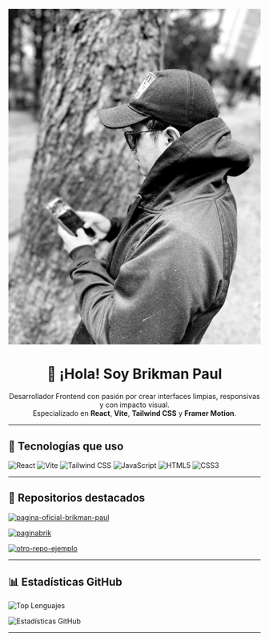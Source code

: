 <!-- Banner principal -->
![Bienvenida](https://github.com/BrikmanP/BrikmanP/blob/main/BlanckAndWhite.jpeg?raw=true)

<h1 align="center">👋 ¡Hola! Soy Brikman Paul</h1>
<p align="center">
  Desarrollador Frontend con pasión por crear interfaces limpias, responsivas y con impacto visual. <br />
  Especializado en <strong>React</strong>, <strong>Vite</strong>, <strong>Tailwind CSS</strong> y <strong>Framer Motion</strong>.
</p>

---

## 🚀 Tecnologías que uso

![React](https://img.shields.io/badge/-React-61DAFB?style=flat-square&logo=react&logoColor=black)
![Vite](https://img.shields.io/badge/-Vite-646CFF?style=flat-square&logo=vite&logoColor=white)
![Tailwind CSS](https://img.shields.io/badge/-TailwindCSS-38B2AC?style=flat-square&logo=tailwind-css&logoColor=white)
![JavaScript](https://img.shields.io/badge/-JavaScript-F7DF1E?style=flat-square&logo=javascript&logoColor=black)
![HTML5](https://img.shields.io/badge/-HTML5-E34F26?style=flat-square&logo=html5&logoColor=white)
![CSS3](https://img.shields.io/badge/-CSS3-1572B6?style=flat-square&logo=css3&logoColor=white)

---

## 📂 Repositorios destacados

[![pagina-oficial-brikman-paul](https://github-readme-stats.vercel.app/api/pin/?username=BrikmanP&repo=pagina-oficial-brikman-paul&theme=tokyonight)](https://github.com/BrikmanP/pagina-oficial-brikman-paul)

[![paginabrik](https://github-readme-stats.vercel.app/api/pin/?username=BrikmanP&repo=paginabrik&theme=tokyonight)](https://github.com/BrikmanP/paginabrik)

[![otro-repo-ejemplo](https://github-readme-stats.vercel.app/api/pin/?username=BrikmanP&repo=otro-repo-ejemplo&theme=tokyonight)](https://github.com/BrikmanP/otro-repo-ejemplo)
<!-- Reemplaza o añade más tarjetas si tienes otros repos que destacar -->

---

## 📊 Estadísticas GitHub

![Top Lenguajes](https://github-readme-stats.vercel.app/api/top-langs/?username=BrikmanP&layout=compact&langs_count=6&theme=tokyonight)

![Estadísticas GitHub](https://github-readme-stats.vercel.app/api?username=BrikmanP&show_icons=true&theme=tokyonight&count_private=true)

---



